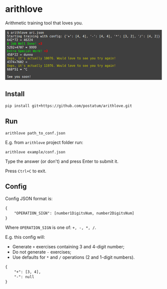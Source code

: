 # arithlove
Arithmetic training tool that loves you.

![Logo](screen.png)


## Install
```
pip install git+https://github.com/postatum/arithlove.git
```

## Run
```
arithlove path_to_conf.json
```

E.g. from `arithlove` project folder run:
```
arithlove example/conf.json
```

Type the answer (or don't) and press Enter to submit it.

Press `Ctrl+C` to exit.

## Config
Config JSON format is:
```
{
    "OPERATION_SIGN": [number1DigitsNum, number2DigitsNum]
}
```
Where `OPERATION_SIGN` is one of: `+, -, *, /`.

E.g. this config will:
* Generate `+` exercises containing 3 and 4-digit number;
* Do not generate `-` exercises;
* Use defaults for `*` and `/` operations (2 and 1-digit numbers).
```
{
    "+": [3, 4],
    "-": null
}
```
